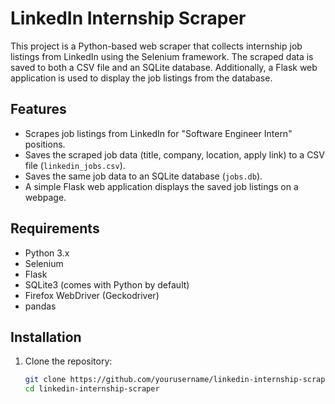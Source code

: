 # LinkedIn Internship Scraper

This project is a Python-based web scraper that collects internship job listings from LinkedIn using the Selenium framework. The scraped data is saved to both a CSV file and an SQLite database. Additionally, a Flask web application is used to display the job listings from the database.

## Features
- Scrapes job listings from LinkedIn for "Software Engineer Intern" positions.
- Saves the scraped job data (title, company, location, apply link) to a CSV file (`linkedin_jobs.csv`).
- Saves the same job data to an SQLite database (`jobs.db`).
- A simple Flask web application displays the saved job listings on a webpage.

## Requirements
- Python 3.x
- Selenium
- Flask
- SQLite3 (comes with Python by default)
- Firefox WebDriver (Geckodriver)
- pandas

## Installation

1. Clone the repository:
   ```bash
   git clone https://github.com/yourusername/linkedin-internship-scraper.git
   cd linkedin-internship-scraper

